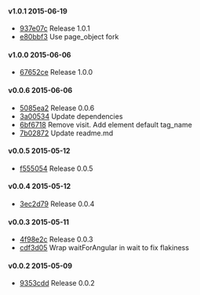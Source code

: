 #### v1.0.1 2015-06-19

- [937e07c](https://github.com/bootstraponline/angular_page_object/commit/937e07cdd19f161a3943f52d558549892f244a6b) Release 1.0.1
- [e80bbf3](https://github.com/bootstraponline/angular_page_object/commit/e80bbf3034009c1582bfac9f27efd0c85e09cc2e) Use page_object fork


#### v1.0.0 2015-06-06

- [67652ce](https://github.com/bootstraponline/angular_page_object/commit/67652ce54a625fb59e1ec4ee56f52b159daafce4) Release 1.0.0


#### v0.0.6 2015-06-06

- [5085ea2](https://github.com/bootstraponline/angular_page_object/commit/5085ea23e5db4fe9390a51de8370ffdd2427e0b8) Release 0.0.6
- [3a00534](https://github.com/bootstraponline/angular_page_object/commit/3a00534354e680eed90db05eff65a7da55da8174) Update dependencies
- [6bf6718](https://github.com/bootstraponline/angular_page_object/commit/6bf671832a6da323e55f38d7768a4cd6876db191) Remove visit. Add element default tag_name
- [7b02872](https://github.com/bootstraponline/angular_page_object/commit/7b02872ba70edffa84d9fe62a6d51d4c89b24eb6) Update readme.md


#### v0.0.5 2015-05-12

- [f555054](https://github.com/bootstraponline/angular_page_object/commit/f555054823524d9795d2462cf607098d70b4074f) Release 0.0.5


#### v0.0.4 2015-05-12

- [3ec2d79](https://github.com/bootstraponline/angular_page_object/commit/3ec2d791c3895ee9ffd91d13919e14ba6ca7636f) Release 0.0.4


#### v0.0.3 2015-05-11

- [4f98e2c](https://github.com/bootstraponline/angular_page_object/commit/4f98e2cab38e2cac4b7b2e265d315284fceb1dcb) Release 0.0.3
- [cdf3d05](https://github.com/bootstraponline/angular_page_object/commit/cdf3d05a03dc32aacaf2d33e65c25bd7a448d28a) Wrap waitForAngular in wait to fix flakiness


#### v0.0.2 2015-05-09

- [9353cdd](https://github.com/bootstraponline/angular_page_object/commit/9353cdd2b8f4a1abb66c310949ccd1012335e18e) Release 0.0.2